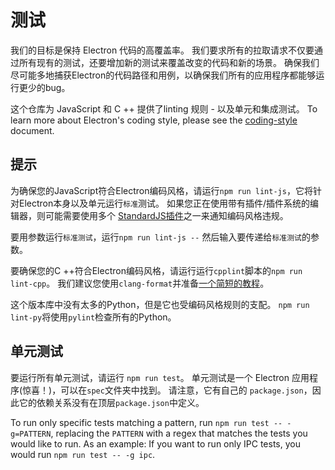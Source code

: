 # 测试

我们的目标是保持 Electron 代码的高覆盖率。 我们要求所有的拉取请求不仅要通过所有现有的测试，还要增加新的测试来覆盖改变的代码和新的场景。 确保我们尽可能多地捕获Electron的代码路径和用例，以确保我们所有的应用程序都能够运行更少的bug。

这个仓库为 JavaScript 和 C ++ 提供了linting 规则 - 以及单元和集成测试。 To learn more about Electron's coding style, please see the [coding-style](coding-style.md) document.

## 提示

为确保您的JavaScript符合Electron编码风格，请运行`npm run lint-js`，它将针对Electron本身以及单元运行`标准`测试。 如果您正在使用带有插件/插件系统的编辑器，则可能需要使用多个 [StandardJS插件](https://standardjs.com/#are-there-text-editor-plugins)之一来通知编码风格违规。

要用参数运行`标准测试`，运行`npm run lint-js --` 然后输入要传递给`标准测试`的参数。

要确保您的C ++符合Electron编码风格，请运行运行`cpplint`脚本的`npm run lint-cpp`。 我们建议您使用`clang-format`并准备[一个简短的教程](clang-format.md)。

这个版本库中没有太多的Python，但是它也受编码风格规则的支配。 `npm run lint-py`将使用`pylint`检查所有的Python。

## 单元测试

要运行所有单元测试，请运行 `npm run test`。 单元测试是一个 Electron 应用程序(惊喜！)，可以在`spec`文件夹中找到。 请注意，它有自己的 `package.json`，因此它的依赖关系没有在顶层`package.json`中定义。

To run only specific tests matching a pattern, run `npm run test --
-g=PATTERN`, replacing the `PATTERN` with a regex that matches the tests you would like to run. As an example: If you want to run only IPC tests, you would run `npm run test -- -g ipc`.